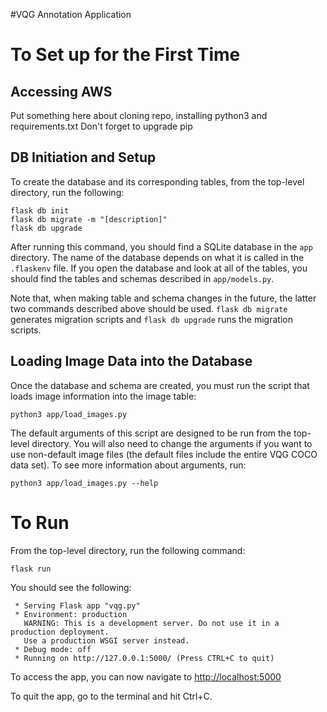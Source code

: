 
#VQG Annotation Application

# To Set up for the First Time

## Accessing AWS

Put something here about cloning repo, installing python3 and requirements.txt
Don't forget to upgrade pip

## DB Initiation and Setup

To create the database and its corresponding tables, from the top-level directory, run the following:

```
flask db init
flask db migrate -m "[description]"
flask db upgrade
```

After running this command, you should find a SQLite database in the `app` directory.  The name of the database depends on what it is called in the `.flaskenv` file.  If you open the database and look at all of the tables, you should find the tables and schemas described in `app/models.py`.

Note that, when making table and schema changes in the future, the latter two commands described above should be used.  `flask db migrate` generates migration scripts and `flask db upgrade` runs the migration scripts.

## Loading Image Data into the Database

Once the database and schema are created, you must run the script that loads image information into the image table:

```
python3 app/load_images.py
```

The default arguments of this script are designed to be run from the top-level directory.  You will also need to change the arguments if you want to use non-default image files (the default files include the entire VQG COCO data set).  To see more information about arguments, run:

```
python3 app/load_images.py --help
```


# To Run

From the top-level directory, run the following command:

```
flask run
```

You should see the following:

```
 * Serving Flask app "vqg.py"
 * Environment: production
   WARNING: This is a development server. Do not use it in a production deployment.
   Use a production WSGI server instead.
 * Debug mode: off
 * Running on http://127.0.0.1:5000/ (Press CTRL+C to quit)
```

To access the app, you can now navigate to [http://localhost:5000](http://localhost:5000)

To quit the app, go to the terminal and hit Ctrl+C.